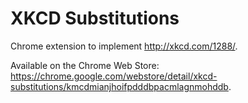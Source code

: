 XKCD Substitutions
==================

Chrome extension to implement http://xkcd.com/1288/.

Available on the Chrome Web Store: https://chrome.google.com/webstore/detail/xkcd-substitutions/kmcdmianjhoifpdddbpacmlagnmohddb.
